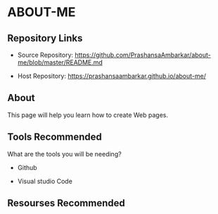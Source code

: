 # ABOUT-ME
## Repository Links
* Source Repository: https://github.com/PrashansaAmbarkar/about-me/blob/master/README.md

* Host Repository: https://prashansaambarkar.github.io/about-me/
## About
This page will help you learn how to create Web pages.
## Tools Recommended
What are the tools you will be needing?
- Github

- Visual studio Code

## Resourses Recommended
